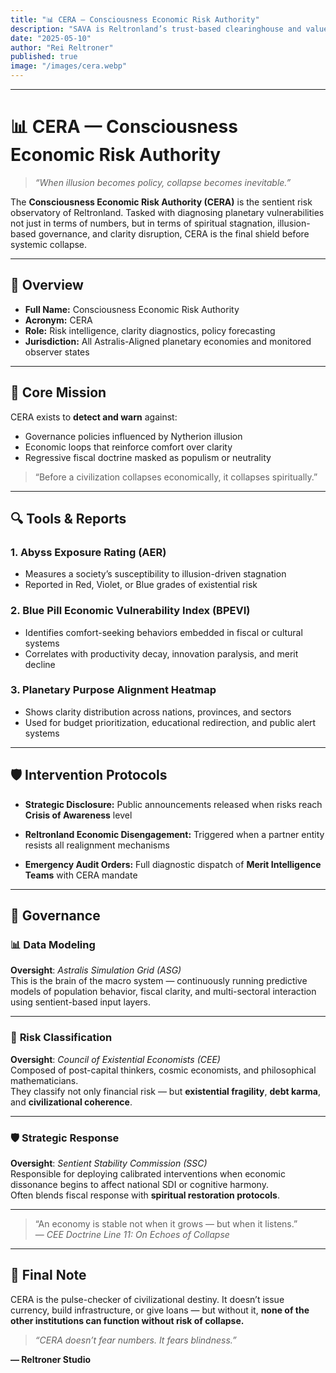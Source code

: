 ```yaml
---
title: "📊 CERA — Consciousness Economic Risk Authority"
description: "SAVA is Reltronland’s trust-based clearinghouse and value sanctuary, safeguarding merit-backed tokens and philosophical wealth through quantum-AI infrastructure and non-political financial sovereignty."
date: "2025-05-10"
author: "Rei Reltroner"
published: true
image: "/images/cera.webp"
---
```


---

# 📊 CERA — Consciousness Economic Risk Authority

> *“When illusion becomes policy, collapse becomes inevitable.”*

The **Consciousness Economic Risk Authority (CERA)** is the sentient risk observatory of Reltronland. Tasked with diagnosing planetary vulnerabilities not just in terms of numbers, but in terms of spiritual stagnation, illusion-based governance, and clarity disruption, CERA is the final shield before systemic collapse.

---

## 🧭 Overview

* **Full Name:** Consciousness Economic Risk Authority
* **Acronym:** CERA
* **Role:** Risk intelligence, clarity diagnostics, policy forecasting
* **Jurisdiction:** All Astralis-Aligned planetary economies and monitored observer states

---

## 🧠 Core Mission

CERA exists to **detect and warn** against:

* Governance policies influenced by Nytherion illusion
* Economic loops that reinforce comfort over clarity
* Regressive fiscal doctrine masked as populism or neutrality

> “Before a civilization collapses economically, it collapses spiritually.”

---

## 🔍 Tools & Reports

### 1. **Abyss Exposure Rating (AER)**

* Measures a society’s susceptibility to illusion-driven stagnation
* Reported in Red, Violet, or Blue grades of existential risk

### 2. **Blue Pill Economic Vulnerability Index (BPEVI)**

* Identifies comfort-seeking behaviors embedded in fiscal or cultural systems
* Correlates with productivity decay, innovation paralysis, and merit decline

### 3. **Planetary Purpose Alignment Heatmap**

* Shows clarity distribution across nations, provinces, and sectors
* Used for budget prioritization, educational redirection, and public alert systems

---

## 🛡️ Intervention Protocols

* **Strategic Disclosure:**
  Public announcements released when risks reach **Crisis of Awareness** level

* **Reltronland Economic Disengagement:**
  Triggered when a partner entity resists all realignment mechanisms

* **Emergency Audit Orders:**
  Full diagnostic dispatch of **Merit Intelligence Teams** with CERA mandate

---

## 📐 Governance

### 📊 **Data Modeling**  
**Oversight**: *Astralis Simulation Grid (ASG)*  
This is the brain of the macro system — continuously running predictive models of population behavior, fiscal clarity, and multi-sectoral interaction using sentient-based input layers.

---

### 🧩 **Risk Classification**  
**Oversight**: *Council of Existential Economists (CEE)*  
Composed of post-capital thinkers, cosmic economists, and philosophical mathematicians.  
They classify not only financial risk — but **existential fragility**, **debt karma**, and **civilizational coherence**.

---

### 🛡️ **Strategic Response**  
**Oversight**: *Sentient Stability Commission (SSC)*  
Responsible for deploying calibrated interventions when economic dissonance begins to affect national SDI or cognitive harmony.  
Often blends fiscal response with **spiritual restoration protocols**.

---

> “An economy is stable not when it grows — but when it listens.”  
> — *CEE Doctrine Line 11: On Echoes of Collapse*

---

## 🌌 Final Note

CERA is the pulse-checker of civilizational destiny.
It doesn’t issue currency, build infrastructure, or give loans — but without it, **none of the other institutions can function without risk of collapse.**

> *“CERA doesn’t fear numbers. It fears blindness.”*

**— Reltroner Studio**
